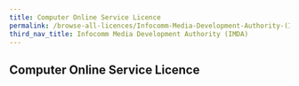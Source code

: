 ```yaml
---
title: Computer Online Service Licence
permalink: /browse-all-licences/Infocomm-Media-Development-Authority-(IMDA)/
third_nav_title: Infocomm Media Development Authority (IMDA)
---
```

## Computer Online Service Licence
